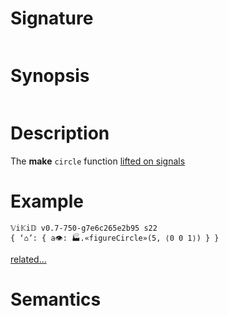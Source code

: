 # Signature
```vikid-signature
```

# Synopsis
```vikid-synopsis
```

# Description
The __make__ `circle` function [lifted on signals](/refman/concepts/pure_functions)

# Example
```vikid-script
𝕍i𝕂i𝔻 v0.7-750-g7e6c265e2b95 s22
{ ‘⌂’: { a👁: 🏭.«figureCircle»(5, ⟨0 0 1⟩) } }
```


[related...](https://en.wikipedia.org/wiki/Circle)

# Semantics